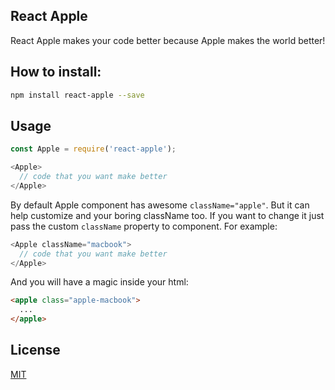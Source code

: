 ## React Apple

React Apple makes your code better because Apple makes the world better!

## How to install:

```bash
npm install react-apple --save
```

## Usage

```javascript
const Apple = require('react-apple');
```

```javascript
<Apple>
  // code that you want make better
</Apple>
```

By default Apple component has awesome `className="apple"`. But it can help customize and your boring className too. If you want to change it just pass the custom `className` property to component. For example:

```javascript
<Apple className="macbook">
  // code that you want make better
</Apple>
```

And you will have a magic inside your html:

```html
<apple class="apple-macbook">
  ...
</apple>
```

## License

[MIT](./LICENSE)
